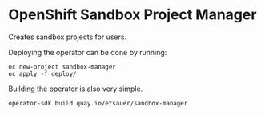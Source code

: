 # OpenShift Sandbox Project Manager

Creates sandbox projects for users.

Deploying the operator can be done by running:

    oc new-project sandbox-manager
    oc apply -f deploy/

Building the operator is also very simple.

    operator-sdk build quay.io/etsauer/sandbox-manager
